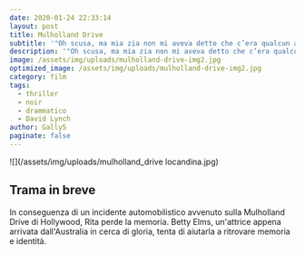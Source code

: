 ```yaml
---
date: 2020-01-24 22:33:14
layout: post
title: Mulholland Drive
subtitle: '"Oh scusa, ma mia zia non mi aveva detto che c’era qualcun altro…"'
description: '"Oh scusa, ma mia zia non mi aveva detto che c’era qualcun altro…"'
image: /assets/img/uploads/mulholland-drive-img2.jpg
optimized_image: /assets/img/uploads/mulholland-drive-img2.jpg
category: film
tags:
  - thriller
  - noir
  - drammatico
  - David Lynch
author: Gally5
paginate: false
---
```

	
!\[](/assets/img/uploads/mulholland_drive locandina.jpg)	

## Trama in breve

In conseguenza di un incidente automobilistico avvenuto sulla Mulholland Drive di Hollywood, Rita perde la memoria. Betty Elms, un'attrice appena arrivata dall'Australia in cerca di gloria, tenta di aiutarla a ritrovare memoria e identità.